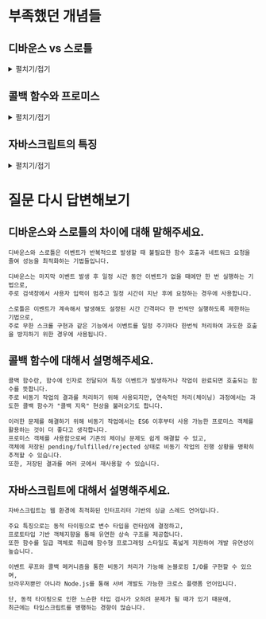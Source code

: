 # 부족했던 개념들

## 디바운스 vs 스로틀

<details>
<summary>펼치기/접기</summary>

### 디바운스(Debounce)
- 이벤트가 연속해서 발생할 때, 마지막 이벤트 발생 후 일정 시간 동안 추가 이벤트가 없을 때에만 한 번 실행하는 기법
- 즉, 사용자가 특정 행동을 멈춘 후에야 실행
- 예) 검색창에서 타이핑할 때, 사용자가 입력을 멈추고 300ms 후에 검색 요청을 보내는 경우 
- 장점: 불필요한 반복 실행을 막아 서버 부하나 렌더링 부담을 줄여줌

예시 코드: 스크롤 멈춘 후 300ms 동안 추가 스크롤 없으면 새 데이터 불러옴
```typescript jsx
import React, { useState, useEffect } from "react";

function debounce(func: Function, delay: number) {
  let timer: NodeJS.Timeout;
  return (...args: any) => {
    clearTimeout(timer);
    timer = setTimeout(() => func(...args), delay);
  };
}

export function DebounceInfiniteScroll() {
  const [items, setItems] = useState<number[]>([]);
  
  const loadMore = () => {
    console.log("Load more items - debounce");
    // 추가 아이템 불러오기 로직
  };

  const handleScroll = debounce(() => {
    if (window.innerHeight + window.scrollY >= document.body.offsetHeight - 500) {
      loadMore();
    }
  }, 300);

  useEffect(() => {
    window.addEventListener("scroll", handleScroll);
    return () => window.removeEventListener("scroll", handleScroll);
  }, []);

  return <div>{/* 리스트 렌더링 */}</div>;
}
```

### 스로틀(Throttle)
- 이벤트가 계속해서 발생해도, 설정된 시간 간격마다 한 번씩만 실행하도록 제한하는 기법
- 연속 이벤트를 일정 주기로 나누어 실행
- 예) 스크롤 이벤트를 500ms에 한 번씩 처리하여 과도한 호출 방지
- 장점: 주기적으로 이벤트를 실행하므로 중간 중간 상태를 갱신할 수 있어 부드러운 사용자 경험을 제공

예시 코드: 스크롤이 계속되어도 500ms에 한 번 호출 제한하여 새 데이터 요청
```typescript jsx
import React, { useState, useEffect } from "react";

function throttle(func: Function, limit: number) {
  let inThrottle: boolean;
  return (...args: any) => {
    if (!inThrottle) {
      func(...args);
      inThrottle = true;
      setTimeout(() => (inThrottle = false), limit);
    }
  };
}

export function ThrottleInfiniteScroll() {
  const [items, setItems] = useState<number[]>([]);
  
  const loadMore = () => {
    console.log("Load more items - throttle");
    // 추가 아이템 불러오기 로직
  };

  const handleScroll = throttle(() => {
    if (window.innerHeight + window.scrollY >= document.body.offsetHeight - 500) {
      loadMore();
    }
  }, 500);

  useEffect(() => {
    window.addEventListener("scroll", handleScroll);
    return () => window.removeEventListener("scroll", handleScroll);
  }, []);

  return <div>{/* 리스트 렌더링 */}</div>;
}
```

### 디바운스가 입력창과 같은 이벤트에 더 유리함에도 무한 스크롤에서 고려되는 이유
사용자의 스크롤 이벤트가 매우 빠르고 빈번하게 발생할 때, 실제로는 마지막 스크롤 멈춤 시점에만 데이터를 새로 불러오는 것이 효율적일 수 있기 때문
- 스크롤이 멈추는 시점 감지
  - 사용자가 스크롤을 빠르게 내릴 때마다 데이터를 불러오면 과도한 네트워크 요청과 렌더링 부담이 발생
  - 디바운스는 "마지막 스크롤 후 일정 시간 동안 추가 스크롤이 없으면" 한 번만 처리하도록 해 과부하를 줄임
- 불필요한 요청 방지
  - 예를 들어, 사용자가 스크롤을 중간에 잠시 멈추면 그때 데이터를 요청해도 충분하다면 디바운스를 적용해 효율을 높일 수 있음
- 네트워크 비용 절감 및 UX 향상
  - 반복된 데이터 로드를 줄여 서버 부담을 낮추고, 사용자에게 부드러운 경험을 제공 

### 정리
```text
무한 스크롤에서는 주기적 상태 갱신(스로틀)과 마지막 이벤트 대기(디바운스)가 모두 상황에 따라 필요할 수 있습니다.
스로틀은 스크롤이 연속될 때 일정 주기로 상태를 업데이트하고, 
디바운스는 스크롤이 멈춘 시점에 한 번만 최종 데이터를 불러오는 데 사용됩니다.
```

[위로](#디바운스-vs-스로틀)

</details>

## 콜백 함수와 프로미스

<details>
<summary>펼치기/접기</summary>

### 기본 개념
- 다른 함수의 인자로 전달되어 특정 이벤트가 발생하거나 작업이 완료되면 호출되는 함수
- 주로 비동기 작업의 결과를 처리하기 위해 사용됨
- 예를 들어, 서버에서 데이터를 받아서 그 결과를 콜백 함수 안에서 처리하는 방식

### 프로미스(Promise)
- 비동기 작업의 성공(이행) 또는 실패(거부) 상태와 그 결과를 표현하는 객체
- .then(), .catch() 메서드를 사용해 결과를 처리하며, 체이닝(연속된 비동기 호출)을 쉽게 할 수 있음
- ES6 이후 공식적인 비동기 처리 메커니즘으로 자리 잡음

#### 프로미스의 이점
- 가독성 향상: 복잡한 비동기 작업을 순차적으로 처리할 때 콜백 지옥 문제를 해결해줌
- 에러 처리 용이: .catch()를 통해 실패나 예외를 체계적으로 처리 가능
- 비동기 결과 재사용 가능: 프로미스 객체 자체에 결과를 저장하기 때문에 여러 곳에서 활용할 수 있음
- 코드 간결화: async/await 구문을 써서 마치 동기 코드처럼 비동기 작업을 처리할 수 있음

```javascript
// 콜백 지옥 예시
getData(function(a) {
    getMoreData(a, function(b) {
        getEvenMoreData(b, function(c) {
            // 깊어지는 중첩...
        });
    });
});

// 프로미스 체이닝
getData()
    .then(a => getMoreData(a))
    .then(b => getEvenMoreData(b))
    .then(c => console.log(c));
```

[위로](#콜백-함수와-프로미스)

</details>

## 자바스크립트의 특징

<details>
<summary>펼치기/접기</summary>

### 주요 특징

1. 인터프리터 언어
타임에 코드를 해석하고 실행하는 언어로, 현대 JavaScript 엔진은 성능 최적화를 위해 JIT 컴파일도 함께 활용함

2. 동적 타이핑(Dynamic Typing)
변수의 타입을 명시하지 않고도 사용할 수 있으며, 실행 중에 변수 타입이 바뀔 수도 있음

3. 싱글 스레드 기반
하나의 실행 흐름(스레드)만으로 동작하지만, 이벤트 루프와 콜백 메커니즘으로 비동기 처리도 가능

4. 프로토타입 기반 객체지향
클래스 기반 객체지향(C++, Java 등)과 달리 프로토타입을 통해 객체를 상속하고 확장하는 방식

[위로](#자바스크립트의-특징)

</details>

# 질문 다시 답변해보기

## 디바운스와 스로틀의 차이에 대해 말해주세요.

```text
디바운스와 스로틀은 이벤트가 반복적으로 발생할 때 불필요한 함수 호출과 네트워크 요청을 줄여 성능을 최적화하는 기법들입니다.

디바운스는 마지막 이벤트 발생 후 일정 시간 동안 이벤트가 없을 때에만 한 번 실행하는 기법으로,
주로 검색창에서 사용자 입력이 멈추고 일정 시간이 지난 후에 요청하는 경우에 사용합니다.

스로틀은 이벤트가 계속해서 발생해도 설정된 시간 간격마다 한 번씩만 실행하도록 제한하는 기법으로,
주로 무한 스크롤 구현과 같은 기능에서 이벤트를 일정 주기마다 한번씩 처리하여 과도한 호출을 방지하기 위한 경우에 사용됩니다.
```

## 콜백 함수에 대해서 설명해주세요.

```text
콜백 함수란, 함수에 인자로 전달되어 특정 이벤트가 발생하거나 작업이 완료되면 호출되는 함수를 뜻합니다.
주로 비동기 작업의 결과를 처리하기 위해 사용되지만, 연속적인 처리(체이닝) 과정에서는 과도한 콜백 함수가 "콜백 지옥" 현상을 불러오기도 합니다.

이러한 문제를 해결하기 위해 비동기 작업에서는 ES6 이후부터 사용 가능한 프로미스 객체를 활용하는 것이 더 좋다고 생각합니다.
프로미스 객체를 사용함으로써 기존의 체이닝 문제도 쉽게 해결할 수 있고,
객체에 저장된 pending/fulfilled/rejected 상태로 비동기 작업의 진행 상황을 명확히 추적할 수 있습니다.
또한, 저장된 결과를 여러 곳에서 재사용할 수 있습니다.  
```

## 자바스크립트에 대해서 설명해주세요.

```text
자바스크립트는 웹 환경에 최적화된 인터프리터 기반의 싱글 스레드 언어입니다.

주요 특징으로는 동적 타이핑으로 변수 타입을 런타임에 결정하고, 
프로토타입 기반 객체지향을 통해 유연한 상속 구조를 제공합니다.
또한 함수를 일급 객체로 취급해 함수형 프로그래밍 스타일도 폭넓게 지원하여 개발 유연성이 높습니다.

이벤트 루프와 콜백 메커니즘을 통한 비동기 처리가 가능해 논블로킹 I/O를 구현할 수 있으며,
브라우저뿐만 아니라 Node.js를 통해 서버 개발도 가능한 크로스 플랫폼 언어입니다.

단, 동적 타이핑으로 인한 느슨한 타입 검사가 오히려 문제가 될 때가 있기 때문에, 
최근에는 타입스크립트를 병행하는 경향이 많습니다.
```